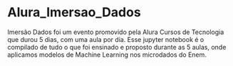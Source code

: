 # Alura_Imersao_Dados
Imersão Dados foi um evento promovido pela Alura Cursos de Tecnologia que durou 5 dias, com uma aula por dia.
Esse jupyter notebook é o compilado de tudo o que foi ensinado e proposto durante as 5 aulas, onde aplicamos modelos de Machine Learning nos microdados do Enem.
